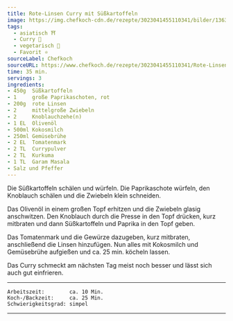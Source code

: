 ```yaml
---
title: Rote-Linsen Curry mit Süßkartoffeln
image: https://img.chefkoch-cdn.de/rezepte/3023041455110341/bilder/1363582/crop-600x400/rote-linsen-curry-mit-suesskartoffeln.jpg
tags:
  - asiatisch ⛩️
  - Curry 🍛
  - vegetarisch 🌿
  - Favorit ⭐
sourceLabel: Chefkoch
sourceURL: https://www.chefkoch.de/rezepte/3023041455110341/Rote-Linsen-Curry-mit-Suesskartoffeln.html
time: 35 min.
servings: 3
ingredients:
- 450g  Süßkartoffeln
- 1     große Paprikaschoten, rot
- 200g  rote Linsen
- 2     mittelgroße Zwiebeln
- 2     Knoblauchzehe(n)
- 1 EL  Olivenöl
- 500ml Kokosmilch
- 250ml Gemüsebrühe
- 2 EL  Tomatenmark
- 2 TL  Currypulver
- 2 TL  Kurkuma
- 1 TL  Garam Masala
- Salz und Pfeffer
---
```


Die Süßkartoffeln schälen und würfeln. Die Paprikaschote würfeln, den Knoblauch schälen und die Zwiebeln klein schneiden.

Das Olivenöl in einem großen Topf erhitzen und die Zwiebeln glasig anschwitzen. Den Knoblauch durch die Presse in den Topf drücken, kurz mitbraten und dann Süßkartoffeln und Paprika in den Topf geben.

Das Tomatenmark und die Gewürze dazugeben, kurz mitbraten, anschließend die Linsen hinzufügen. Nun alles mit Kokosmilch und Gemüsebrühe aufgießen und ca. 25 min. köcheln lassen.

Das Curry schmeckt am nächsten Tag meist noch besser und lässt sich auch gut einfrieren. 

***
    Arbeitszeit:        ca. 10 Min.
    Koch-/Backzeit:     ca. 25 Min.
    Schwierigkeitsgrad: simpel
***
